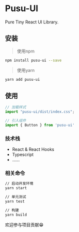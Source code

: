 # Pusu-UI

Pure Tiny React UI Library.

## 安装

> 使用npm

~~~sh
npm install pusu-ui --save
~~~

> 使用yarn

~~~sh
yarn add pusu-ui
~~~

## 使用

```js
// 加载样式
import "pusu-ui/dist/index.css";

// 引入组件
import { Button } from 'pusu-ui'
```

### 技术栈
- React & React Hooks
- Typescript
- ……

### 相关命令

```sh
// 启动开发环境
yarn start 

// 单元测试
yarn test

// 构建
yarn build

```

欢迎参与项目贡献😁
